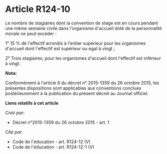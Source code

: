 # Article R124-10

Le nombre de stagiaires dont la convention de stage est en cours pendant une même semaine civile dans l'organisme d'accueil
doté de la personnalité morale ne peut excéder :

1° 15 % de l'effectif arrondis à l'entier supérieur pour les organismes d'accueil dont l'effectif est supérieur ou égal à
vingt ;

2° Trois stagiaires, pour les organismes d'accueil dont l'effectif est inférieur à vingt.

**Nota:**

Conformément à l'article 6 du décret n° 2015-1359 du 26 octobre 2015, les présentes dispositions sont applicables aux
conventions conclues postérieurement à la publication du présent décret au Journal officiel.

**Liens relatifs à cet article**

_Créé par_:

  - Décret n°2015-1359 du 26 octobre 2015 - art. 1

_Cité par_:

  - Code de l'éducation - art. R124-12 (V)
  - Code de l'éducation - art. R124-12-1 (V)
